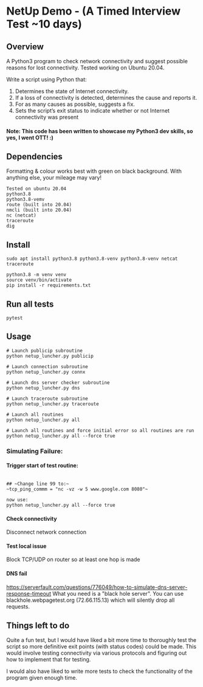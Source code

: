 # NetUp Demo - (A Timed Interview Test ~10 days)

## Overview

A Python3 program to check network connectivity and suggest possible reasons for lost connectivity. Tested working on Ubuntu 20.04.

Write a script using Python that:
1. Determines the state of Internet connectivity.
2. If a loss of connectivity is detected, determines the cause and reports it.
3. For as many causes as possible, suggests a fix.
4. Sets the script’s exit status to indicate whether or not Internet connectivity was present

#### Note: This code has been written to showcase my Python3 dev skills, so yes, I went OTT! :)

## Dependencies

Formatting & colour works best with green on black background. With anything else, your mileage may vary!

```
Tested on ubuntu 20.04
python3.8
python3.8-vemv
route (built into 20.04)
nmcli (built into 20.04)
nc (netcat)
traceroute
dig
```

## Install
```
sudo apt install python3.8 python3.8-venv python3.8-venv netcat traceroute
```

```
python3.8 -m venv venv
source venv/bin/activate
pip install -r requirements.txt
```

## Run all tests
```
pytest

```

## Usage

```
# Launch publicip subroutine
python netup_luncher.py publicip

# Launch connection subroutine
python netup_luncher.py connx

# Launch dns server checker subroutine
python netup_luncher.py dns

# Launch traceroute subroutine
python netup_luncher.py traceroute

# Launch all routines
python netup_luncher.py all

# Launch all routines and force initial error so all routines are run
python netup_luncher.py all --force true

```

### Simulating Failure:

#### Trigger start of test routine:

```

## ~Change line 99 to:~
~tcp_ping_commm = "nc -vz -w 5 www.google.com 8080"~

now use:
python netup_luncher.py all --force true
```

#### Check connectivity
Disconnect network connection

#### Test local issue
Block TCP/UDP on router so at least one hop is made

#### DNS fail
https://serverfault.com/questions/776049/how-to-simulate-dns-server-response-timeout
What you need is a "black hole server". You can use blackhole.webpagetest.org (72.66.115.13) which will silently drop all requests.


## Things left to do
Quite a fun test, but I would have liked a bit more time to thoroughly test the script so more definitive exit points (with status codes) could be made. This would involve testing connectivity via various protocols and figuring out how to implement that for testing.

I would also have liked to write more tests to check the functionality of the program given enough time.